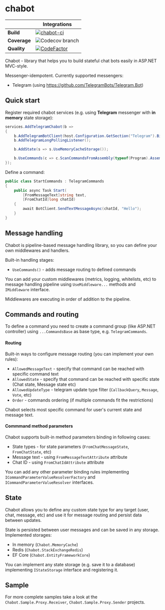 # chabot

| | Integrations |
| --- | --- |
| **Build** | [![chabot-ci](https://github.com/virtes/chabot/actions/workflows/chabot-ci.yml/badge.svg)](https://github.com/virtes/chabot/actions/workflows/chabot-ci.yml) |
| **Coverage** | ![Codecov branch](https://img.shields.io/codecov/c/github/virtes/chabot/master) |
| **Quality** | [![CodeFactor](https://www.codefactor.io/repository/github/virtes/chabot/badge)](https://www.codefactor.io/repository/github/virtes/chabot) | 

Chabot - library that helps you to build stateful chat bots easily in ASP.NET MVC-style.

Messenger-idempotent. Currently supported messengers:
- Telegram (using https://github.com/TelegramBots/Telegram.Bot)

## Quick start

Register required chabot services (e.g. using **Telegram** messenger with **in memory** state storage):
```csharp
services.AddTelegramChabot(b =>
{
    b.AddTelegramBotClient(host.Configuration.GetSection("Telegram").Bind);
    b.AddTelegramLongPollingListener();

    b.AddState(s => s.UseMemoryCacheStorage());

    b.UseCommands(c => c.ScanCommandsFromAssembly(typeof(Program).Assembly));
});
```
Define a command:
```csharp
public class StartCommands : TelegramCommands
{
    public async Task Start(
        [FromMessageText]string text,
        [FromChatId]long chatId)
    {
        await BotClient.SendTextMessageAsync(chatId, "Hello");
    }
}
```

## Message handling
Chabot is pipeline-based message handling library, so you can define your own middlewares and handlers.

Built-in handling stages:
- `UseCommands()` - adds message routing to defined commands

You can add your custom middlewares (metrics, logging, whitelists, etc) to message handling pipeline using `UseMiddleware...` methods and `IMiddleware` interface.

Middlewares are executing in order of addition to the pipeline.

## Commands and routing
To define a command you need to create a command group (like ASP.NET controller) using `...CommandsBase` as base type, e.g. `TelegramCommands`.

#### Routing
Built-in ways to configure message routing (you can implement your own rules):
- `AllowedMessageText` - specify that command can be reached with specific command text
- `AllowedState` - specify that command can be reached with specific state (Chat state, Message state etc)
- `AllowedUpdateType` - telegram update type filter (`CallbackQuery`, `Message`, `Vote`, etc)
- `Order` - commands ordering (if multiple commands fit the restrictions)

Chabot selects most specific command for user's current state and message text. 

#### Commmand method parameters
Chabot supports built-in method parameters binding in following cases:
- State types - for state parameters (`FromChatMessageState`, `FromChatState`, etc)
- Message text - using `FromMessageTextAttribute` attribute
- Chat ID - using `FromChatIdAttribute` attribute


You can add any other parameter binding rules implementing `ICommandParameterValueResolverFactory` and `ICommandParameterValueResolver` interfaces.

## State

Chabot allows you to define any custom state type for any target (user, chat, message, etc) and use it for message routing and persist data between updates.

State is persisted between user messages and can be saved in any storage. Implemented storages:
- In memory (`Chabot.MemoryCache`)
- Redis (`Chabot.StackExchangeRedis`)
- EF Core (`Chabot.EntityFrameworkCore`)

You can implement any state storage (e.g. save it to a database) implementing `IStateStorage` interface and registering it. 

## Sample

For more complete samples take a look at the `Chabot.Sample.Proxy.Receiver`, `Chabot.Sample.Proxy.Sender` projects.